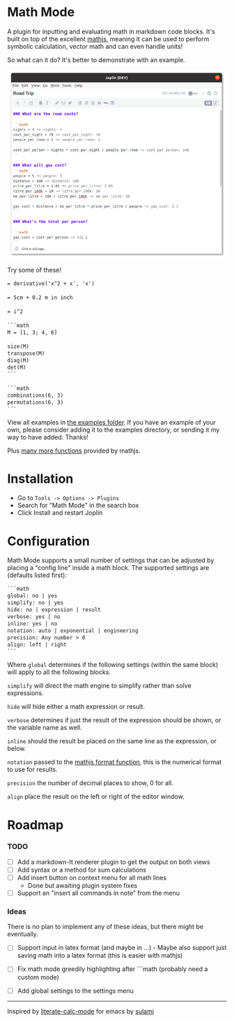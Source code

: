 # Math Mode
A plugin for inputting and evaluating math in markdown code blocks. It's built on top of the excellent [mathjs](https://mathjs.org/), meaning it can be used to perform symbolic calculation, vector math and can even handle units!

So what can it do? It's better to demonstrate with an example.

![Screenshot of using math mode to plan a road trip](./examples/road_trip.png)


Try some of these!

	= derivative('x^2 + x', 'x')
	
	= 5cm + 0.2 m in inch
	
	= i^2
	
	```math
	M = [1, 3; 4, 6]
	
	size(M)
	transpose(M)
	diag(M)
	det(M)
	```
	
	```math
	combinations(6, 3)
	permutations(6, 3)
	```

View all examples in [the examples folder](./examples). If you have an example of your own, please consider adding it to the examples directory, or sending it my way to have added. Thanks!

Plus [many more functions](https://mathjs.org/docs/reference/functions.html) provided by mathjs.


# Installation
- Go to `Tools -> Options -> Plugins`
- Search for "Math Mode" in the search box
- Click Install and restart Joplin

# Configuration
Math Mode supports a small number of settings that can be adjusted by placing a "config line" inside a math block. The supported settings are (defaults listed first):

	```math
	global: no | yes
	simplify: no | yes
	hide: no | expression | result
	verbose: yes | no
	inline: yes | no
	notation: auto | exponential | engineering
	precision: Any number > 0
	align: left | right
	```

Where
`global` determines if the following settings (within the same block) will apply to all the following blocks.

`simplify` will direct the math engine to simplify rather than solve expressions.

`hide` will hide either a math expression or result.

`verbose` determines if just the result of the expression should be shown, or the variable name as well.

`inline` should the result be placed on the same line as the expression, or below.

`notation` passed to the [mathjs format function](https://mathjs.org/docs/reference/functions/format.html#where), this is the numerical format to use for results.

`precision` the number of decimal places to show, 0 for all.

`align` place the result on the left or right of the editor window.

# Roadmap
### TODO
- [ ] Add a markdown-It renderer plugin to get the output on both views
- [ ] Add syntax or a method for sum calculations
- [ ] Add insert button on context menu for all math lines
	- Done but awaiting plugin system fixes
- [ ] Support an "insert all commands in note" from the menu

### Ideas
There is no plan to implement any of these ideas, but there might be eventually.
- [ ] Support input in latex format (and maybe in $...$)
		- Maybe also support just saving math into a latex format (this is easier with mathjs)
- [ ] Fix math mode greedily highlighting after \`\`\`math (probably need a custom mode)
- [ ] Add global settings to the settings menu


---


Inspired by [literate-calc-mode](https://github.com/sulami/literate-calc-mode.el) for emacs by [sulami](https://github.com/sulami)
